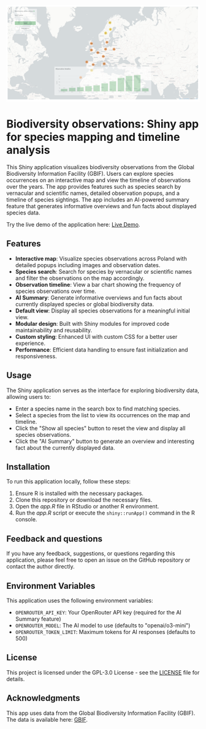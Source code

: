 ![Screenshot](screenshot.png)

# Biodiversity observations: Shiny app for species mapping and timeline analysis
This Shiny application visualizes biodiversity observations from the Global Biodiversity Information Facility (GBIF). Users can explore species occurrences on an interactive map and view the timeline of observations over the years. The app provides features such as species search by vernacular and scientific names, detailed observation popups, and a timeline of species sightings. The app includes an AI-powered summary feature that generates informative overviews and fun facts about displayed species data.

Try the live demo of the application here: [Live Demo](https://pmarcowski.shinyapps.io/global-biodiversity/).

## Features
- **Interactive map**: Visualize species observations across Poland with detailed popups including images and observation dates.
- **Species search**: Search for species by vernacular or scientific names and filter the observations on the map accordingly.
- **Observation timeline**: View a bar chart showing the frequency of species observations over time.
- **AI Summary**: Generate informative overviews and fun facts about currently displayed species or global biodiversity data.
- **Default view**: Display all species observations for a meaningful initial view.
- **Modular design**: Built with Shiny modules for improved code maintainability and reusability.
- **Custom styling**: Enhanced UI with custom CSS for a better user experience.
- **Performance**: Efficient data handling to ensure fast initialization and responsiveness.

## Usage
The Shiny application serves as the interface for exploring biodiversity data, allowing users to:
- Enter a species name in the search box to find matching species.
- Select a species from the list to view its occurrences on the map and timeline.
- Click the "Show all species" button to reset the view and display all species observations.
- Click the "AI Summary" button to generate an overview and interesting fact about the currently displayed data.

## Installation
To run this application locally, follow these steps:
1. Ensure R is installed with the necessary packages.
2. Clone this repository or download the necessary files.
3. Open the *app.R* file in RStudio or another R environment.
4. Run the *app.R* script or execute the `shiny::runApp()` command in the R console.

## Feedback and questions
If you have any feedback, suggestions, or questions regarding this application, please feel free to open an issue on the GitHub repository or contact the author directly.

## Environment Variables
This application uses the following environment variables:

- `OPENROUTER_API_KEY`: Your OpenRouter API key (required for the AI Summary feature)
- `OPENROUTER_MODEL`: The AI model to use (defaults to "openai/o3-mini")
- `OPENROUTER_TOKEN_LIMIT`: Maximum tokens for AI responses (defaults to 500)

## License
This project is licensed under the GPL-3.0 License - see the [LICENSE](LICENSE) file for details.

## Acknowledgments
This app uses data from the Global Biodiversity Information Facility (GBIF). The data is available here: [GBIF](https://www.gbif.org/occurrence/search?dataset_key=8a863029-f435-446a-821e-275f4f641165).
